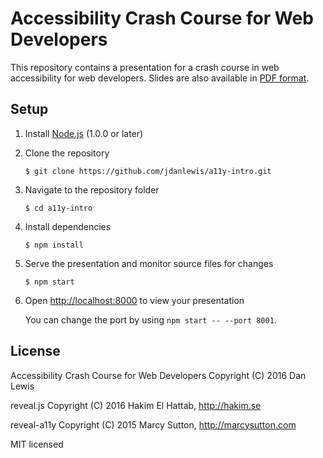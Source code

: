 # Accessibility Crash Course for Web Developers

This repository contains a presentation for a crash course in web accessibility for web developers. Slides are also available in [PDF format](https://github.com/jdanlewis/a11y-crash-course/raw/master/a11y-crash-course.pdf).

## Setup

1. Install [Node.js](http://nodejs.org/) (1.0.0 or later)

1. Clone the repository
 
   ```
   $ git clone https://github.com/jdanlewis/a11y-intro.git
   ```

1. Navigate to the repository folder
 
   ```
   $ cd a11y-intro
   ```

1. Install dependencies

   ```
   $ npm install
   ```

1. Serve the presentation and monitor source files for changes

   ```
   $ npm start
   ```

1. Open <http://localhost:8000> to view your presentation

   You can change the port by using `npm start -- --port 8001`.


## License

Accessibility Crash Course for Web Developers
Copyright (C) 2016 Dan Lewis

reveal.js
Copyright (C) 2016 Hakim El Hattab, http://hakim.se

reveal-a11y
Copyright (C) 2015 Marcy Sutton, http://marcysutton.com

MIT licensed
